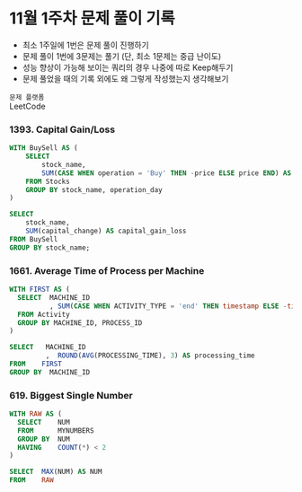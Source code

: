 # 11월 1주차 문제 풀이 기록

- 최소 1주일에 1번은 문제 풀이 진행하기
- 문제 풀이 1번에 3문제는 풀기 (단, 최소 1문제는 중급 난이도)
- 성능 향상이 가능해 보이는 쿼리의 경우 나중에 따로 Keep해두기
- 문제 풀었을 때의 기록 외에도 왜 그렇게 작성했는지 생각해보기

`문제 플랫폼`    
 LeetCode

### 1393. Capital Gain/Loss

```sql
WITH BuySell AS (
    SELECT
        stock_name,
        SUM(CASE WHEN operation = 'Buy' THEN -price ELSE price END) AS capital_change
    FROM Stocks
    GROUP BY stock_name, operation_day
)

SELECT
    stock_name,
    SUM(capital_change) AS capital_gain_loss
FROM BuySell
GROUP BY stock_name;
```

### 1661. Average Time of Process per Machine

```sql
WITH FIRST AS (
  SELECT  MACHINE_ID
          , SUM(CASE WHEN ACTIVITY_TYPE = 'end' THEN timestamp ELSE -timestamp END) AS PROCESSING_TIME  
  FROM Activity 
  GROUP BY MACHINE_ID, PROCESS_ID
)

SELECT   MACHINE_ID
         ,  ROUND(AVG(PROCESSING_TIME), 3) AS processing_time
FROM    FIRST
GROUP BY  MACHINE_ID
```

### 619. Biggest Single Number

```sql
WITH RAW AS (
  SELECT    NUM
  FROM      MYNUMBERS
  GROUP BY  NUM
  HAVING    COUNT(*) < 2
)

SELECT  MAX(NUM) AS NUM
FROM    RAW
```